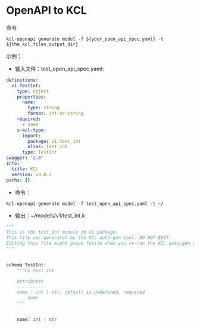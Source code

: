 # OpenAPI to KCL

命令

```shell
kcl-openapi generate model -f ${your_open_api_spec.yaml} -t ${the_kcl_files_output_dir}
```

示例：

- 输入文件：test_open_api_spec.yaml:

```yaml
definitions:
  v1.TestInt:
    type: object
    properties:
      name:
        type: string
        format: int-or-string
    required:
      - name
    x-kcl-type:
      import:
        package: v1.test_int
        alias: test_int
      type: TestInt
swagger: "2.0"
info:
  title: KCL
  version: v0.0.2
paths: {}
```

- 命令：

```shell
kcl-openapi generate model -f test_open_api_spec.yaml -t ~/
```

- 输出：~/models/v1/test_int.k

```python
"""
This is the test_int module in v1 package.
This file was generated by the KCL auto-gen tool. DO NOT EDIT.
Editing this file might prove futile when you re-run the KCL auto-gen generate command.
"""


schema TestInt:
    """v1 test int

    Attributes
    ----------
    name : int | str, default is Undefined, required
        name
    """


    name: int | str


```
